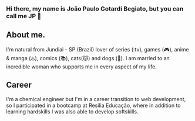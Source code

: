 ### Hi there, my name is João Paulo Gotardi Begiato, but you can call me JP 👋

## About me.

I'm natural from Jundiai - SP (Brazil) lover of series (:tv), games (:video_game:), anime & manga (:hotsprings:), comics (:books:), cats(:cat:) and dogs (:dog:). I am married to an incredible woman who supports me in every aspect of my life.

## Career

I'm a chemical engineer but I'm in a career transition to web development, so I participated in a bootcamp at Resilia Educação, where in addition to learning hardskills I was also able to develop softskills.



<!--
**Joao-P-G-Begiato/Joao-P-G-Begiato** is a ✨ _special_ ✨ repository because its `README.md` (this file) appears on your GitHub profile.

Here are some ideas to get you started:

- 🔭 I’m currently working on ...
- 🌱 I’m currently learning ...
- 👯 I’m looking to collaborate on ...
- 🤔 I’m looking for help with ...
- 💬 Ask me about ...
- 📫 How to reach me: ...
- 😄 Pronouns: ...
- ⚡ Fun fact: ...
-->
